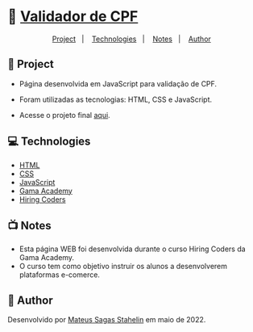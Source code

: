 # :scroll: [Validador de CPF](https://mateus-stahelin.github.io/validador-cpf/)

<p align="center">
  <a href="#Project">Project</a>&nbsp;&nbsp;&nbsp;|&nbsp;&nbsp;&nbsp;
  <a href="#Technologies">Technologies</a>&nbsp;&nbsp;&nbsp;|&nbsp;&nbsp;&nbsp;
  <a href="#Notes">Notes</a>&nbsp;&nbsp;&nbsp;|&nbsp;&nbsp;&nbsp;
  <a href="#Author">Author</a>&nbsp;&nbsp;&nbsp;
</p>

## :floppy_disk: Project

- Página desenvolvida em JavaScript para validação de CPF.
- Foram utilizadas as tecnologias: HTML, CSS e JavaScript.

- Acesse o projeto final [aqui](https://mateus-stahelin.github.io/validador-cpf/).

## :computer: Technologies

- [HTML](https://www.learn-html.org/)
- [CSS](https://www.css.org/)
- [JavaScript](https://www.javascript.com/)
- [Gama Academy](https://app.gama.academy/)
- [Hiring Coders](https://www.hiringcoders.com.br/)

## :tv: Notes

- Esta página WEB foi desenvolvida durante o curso Hiring Coders da Gama Academy.
- O curso tem como objetivo instruir os alunos a desenvolverem plataformas e-comerce.

## :mechanical_arm: Author

Desenvolvido por [Mateus Sagas Stahelin](https://www.linkedin.com/in/mateus-sagas-stahelin-03177275/) em maio de 2022.

